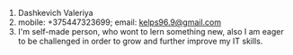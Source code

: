 1. Dashkevich Valeriya
2. mobile: +375447323699; email: kelps96.9@gmail.com
3. I'm self-made person, who wont to lern something new, also I am eager to be challenged in order to grow and further improve my IT skills. 
